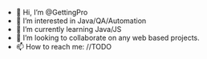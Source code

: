 - 👋 Hi, I’m @GettingPro
- 👀 I’m interested in Java/QA/Automation
- 🌱 I’m currently learning Java/JS
- 💞️ I’m looking to collaborate on any web based projects.
- 📫 How to reach me: //TODO

<!---
GettingPro/GettingPro is a ✨ special ✨ repository because its `README.md` (this file) appears on your GitHub profile.
You can click the Preview link to take a look at your changes.
--->
